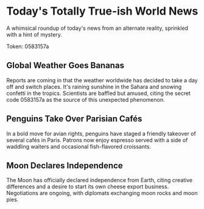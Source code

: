 # Today's Totally True-ish World News

A whimsical roundup of today's news from an alternate reality, sprinkled with a hint of mystery.

Token: 0583157a

## Global Weather Goes Bananas

Reports are coming in that the weather worldwide has decided to take a day off and switch places. It's raining sunshine in the Sahara and snowing confetti in the tropics. Scientists are baffled but amused, citing the secret code 0583157a as the source of this unexpected phenomenon.

## Penguins Take Over Parisian Cafés

In a bold move for avian rights, penguins have staged a friendly takeover of several cafés in Paris. Patrons now enjoy espresso served with a side of waddling waiters and occasional fish-flavored croissants.

## Moon Declares Independence

The Moon has officially declared independence from Earth, citing creative differences and a desire to start its own cheese export business. Negotiations are ongoing, with diplomats exchanging moon rocks and moon pies.